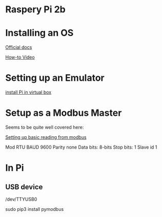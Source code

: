---
---

# Raspery Pi 2b

# Installing an OS

[Official docs](https://www.raspberrypi.org/documentation/installation/installing-images/)

[How-to Video](https://www.youtube.com/watch?v=zcu0gXuSsZY)

# Setting up an Emulator

[install Pi in virtual box](https://dbakevlar.com/2015/08/emulating-a-raspberry-pi-on-virtualbox/)


# Setup as a Modbus Master

Seems to be quite well covered here:

[Setting up basic reading from modbus](https://www.youtube.com/watch?time_continue=396&v=ZlHqEOmvW6M)

Mod RTU
BAUD 9600
Parity none
Data bits: 8-bits
Stop bits: 1
Slave id 1

# In Pi 

## USB device
/dev/TTYUSB0

sudo pip3 install pymodbus 


